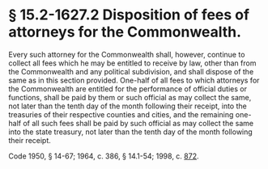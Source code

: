# § 15.2-1627.2 Disposition of fees of attorneys for the Commonwealth.

<p>Every such attorney for the Commonwealth shall, however, continue to collect all fees which he may be entitled to receive by law, other than from the Commonwealth and any political subdivision, and shall dispose of the same as in this section provided. One-half of all fees to which attorneys for the Commonwealth are entitled for the performance of official duties or functions, shall be paid by them or such official as may collect the same, not later than the tenth day of the month following their receipt, into the treasuries of their respective counties and cities, and the remaining one-half of all such fees shall be paid by such official as may collect the same into the state treasury, not later than the tenth day of the month following their receipt.</p><p>Code 1950, § 14-67; 1964, c. 386, § 14.1-54; 1998, c. <a href='http://lis.virginia.gov/cgi-bin/legp604.exe?981+ful+CHAP0872'>872</a>.</p>